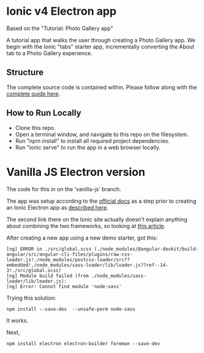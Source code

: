 # Ionic v4 Electron app


Based on the "Tutorial: Photo Gallery app"

A tutorial app that walks the user through creating a Photo Gallery app. We begin with the Ionic "tabs" starter app, incrementally converting the About tab to a Photo Gallery experience.

## Structure
The complete source code is contained within. Please follow along with the [complete guide here](https://beta.ionicframework.com/docs/developer-resources/guides/first-app-v4/intro/).

## How to Run Locally
* Clone this repo.
* Open a terminal window, and navigate to this repo on the filesystem.
* Run "npm install" to install all required project dependencies.
* Run "ionic serve" to run the app in a web browser locally.


# Vanilla JS Electron version

The code for this in on the 'vanilla-js' branch.

The app was setup according to the [official docs](https://electronjs.org/docs/tutorial/first-app) as a step prior to creating an Ionic Electron app as [described here](https://ionicframework.com/docs/publishing/desktop-app).

The second link there on the Ionic site actually doesn't explain anything about combining the two frameworks, so looking at [this article](https://medium.com/@LohaniDamodar/lets-make-desktop-application-with-ionic-3-and-electron-44316f82901d).

After creating a new app using a new demo starter, got this:
```
[ng] ERROR in ./src/global.scss (./node_modules/@angular-devkit/build-angular/src/angular-cli-files/plugins/raw-css-loader.js!./node_modules/postcss-loader/src??embedded!./node_modules/sass-loader/lib/loader.js??ref--14-3!./src/global.scss)
[ng] Module build failed (from ./node_modules/sass-loader/lib/loader.js):
[ng] Error: Cannot find module 'node-sass'
```

Trying this solution:
```
npm install --save-dev  --unsafe-perm node-sass
```

It works.

Next,
```
npm install electron electron-builder foreman --save-dev
```
